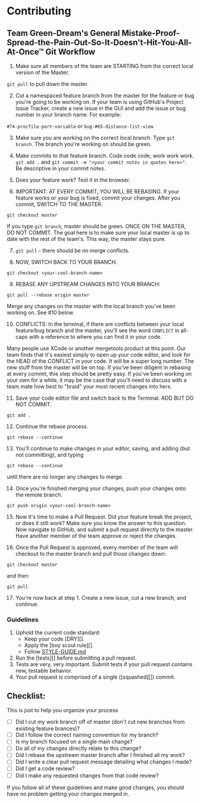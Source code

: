 # Contributing

## Team Green-Dream's General Mistake-Proof-Spread-the-Pain-Out-So-It-Doesn't-Hit-You-All-At-Once™ Git Workflow

1. Make sure all members of the team are STARTING from the correct local version of the Master. 

`git pull` to pull down the master. 

2. Cut a namespaced feature branch from the master for the feature or bug you're going to be working on. If your team is using GitHub's Project Issue Tracker, create a new issue in the GUI and add the issue or bug number in your branch name. For example: 

`#74-procfile-port-variable` or `bug-#65-distance-list-view`
  
3. Make sure you are working on the correct local branch. Type `git branch`. The branch you're working on should be green.

4. Make commits to that feature branch. Code code code, work work work. `git add .` and `git commit -m "<your commit notes in quotes here>"`. Be descriptive in your commit notes. 

5. Does your feature work? Test it in the browser. 

6. IMPORTANT: AT EVERY COMMIT, YOU WILL BE REBASING. If your feature works or your bug is fixed, commit your changes. After you commit, SWITCH TO THE MASTER. 

`git checkout master`

If you type `git branch`, master should be green. ONCE ON THE MASTER, DO NOT COMMIT. The goal here is to make sure your local master is up to date with the rest of the team's. This way, the master stays pure. 

7. `git pull` - there should be no merge conflicts.

8. NOW, SWITCH BACK TO YOUR BRANCH. 

`git checkout <your-cool-branch-name>`

9. REBASE ANY UPSTREAM CHANGES INTO YOUR BRANCH:

`git pull --rebase origin master`

Merge any changes on the master with the local branch you've been working on. See #10 below.

10. CONFLICTS: In the terminal, if there are conflicts between your local feature/bug branch and the master, you'll see the word `CONFLICT` in all-caps with a reference to where you can find it in your code.

Many people use XCode or another mergetools product at this point. Our team finds that it's easiest simply to open up your code editor, and look for the HEAD of the CONFLICT in your code. It will be a super long number. The new stuff from the master will be on top. If you've been diligent in rebasing at every commit, this step should be pretty easy. If you've been working on your own for a while, it may be the case that you'll need to discuss with a team mate how best to "braid" your most recent changes into hers.

11. Save your code editor file and switch back to the Terminal. ADD BUT DO NOT COMMIT.

`git add .`

12. Continue the rebase process.

`git rebase --continue`

13. You'll continue to make changes in your editor, saving, and adding (but not committing), and typing 

`git rebase --continue`

until there are no longer any changes to merge.

14. Once you're finished merging your changes, push your changes onto the remote branch.

`git push origin <your-cool-branch-name>`

15. Now it's time to make a Pull Request. Did your feature break the project, or does it still work? Make sure you know the answer to this question. Now navigate to GitHub, and submit a pull request directly to the master. Have another member of the team approve or reject the changes.

16. Once the Pull Request is approved, every member of the team will checkout to the master branch and pull those changes down:

`git checkout master`

and then

`git pull`

17. You're now back at step 1. Create a new issue, cut a new branch, and continue.

### Guidelines

1. Uphold the current code standard:
    - Keep your code [DRY][].
    - Apply the [boy scout rule][].
    - Follow [STYLE-GUIDE.md](STYLE-GUIDE.md)
1. Run the [tests][] before submitting a pull request.
1. Tests are very, very important. Submit tests if your pull request contains
   new, testable behavior.
1. Your pull request is comprised of a single ([squashed][]) commit.

## Checklist:

This is just to help you organize your process

- [ ] Did I cut my work branch off of master (don't cut new branches from existing feature brances)?
- [ ] Did I follow the correct naming convention for my branch?
- [ ] Is my branch focused on a single main change?
 - [ ] Do all of my changes directly relate to this change?
- [ ] Did I rebase the upstream master branch after I finished all my
  work?
- [ ] Did I write a clear pull request message detailing what changes I made?
- [ ] Did I get a code review?
 - [ ] Did I make any requested changes from that code review?

If you follow all of these guidelines and make good changes, you should have
no problem getting your changes merged in.


<!-- Links -->
[style guide]: https://github.com/reactorcore/style-guide
[n-queens]: https://github.com/reactorcore/n-queens
[Underbar]: https://github.com/reactorcore/underbar
[curriculum workflow diagram]: http://i.imgur.com/p0e4tQK.png
[cons of merge]: https://f.cloud.github.com/assets/1577682/1458274/1391ac28-435e-11e3-88b6-69c85029c978.png
[Bookstrap]: https://github.com/reactorcore/bookstrap
[Taser]: https://github.com/reactorcore/bookstrap
[tools workflow diagram]: http://i.imgur.com/kzlrDj7.png
[Git Flow]: http://nvie.com/posts/a-successful-git-branching-model/
[GitHub Flow]: http://scottchacon.com/2011/08/31/github-flow.html
[Squash]: http://gitready.com/advanced/2009/02/10/squashing-commits-with-rebase.html
